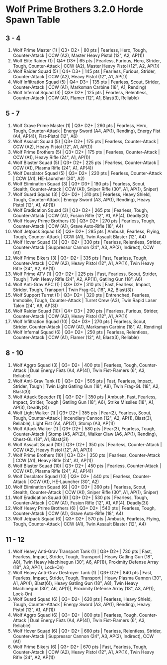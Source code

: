 # Wolf Prime Brothers 3.2.0 Horde Spawn Table

## 3 - 4

1. Wolf Prime Master (1) | Q3+ D2+ | 80 pts | Fearless, Hero, Tough, Counter-Attack | CCW (A2), Master Heavy Pistol (12", A2, AP(1))
1. Wolf Elite Raider (1) | Q4+ D3+ | 65 pts | Fearless, Furious, Hero, Strider, Tough, Counter-Attack | CCW (A2), Master Heavy Pistol (12", A2, AP(1))
1. Wolf Raider Squad (5) | Q4+ D3+ | 145 pts | Fearless, Furious, Strider, Counter-Attack | CCW (A2), Heavy Pistol (12", A1, AP(1))
1. Wolf Infiltration Squad (5) | Q4+ D3+ | 135 pts | Fearless, Scout, Strider, Counter-Attack | CCW (A1), Marksman Carbine (18", A1, Rending)
1. Wolf Infernal Squad (3) | Q3+ D2+ | 125 pts | Fearless, Relentless, Counter-Attack | CCW (A1), Flamer (12", A1, Blast(3), Reliable)

## 5 - 7

1. Wolf Grave Prime Master (1) | Q3+ D2+ | 260 pts | Fearless, Hero, Tough, Counter-Attack | Energy Sword (A4, AP(1), Rending), Energy Fist (A4, AP(4)), Fist-Pistol (12", A6)
1. Wolf Assault Squad (5) | Q3+ D2+ | 175 pts | Fearless, Counter-Attack | CCW (A2), Heavy Pistol (12", A1, AP(1))
1. Wolf Prime Brothers (5) | Q3+ D2+ | 175 pts | Fearless, Counter-Attack | CCW (A1), Heavy Rifle (24", A1, AP(1))
1. Wolf Blaster Squad (5) | Q3+ D2+ | 225 pts | Fearless, Counter-Attack | CCW (A1), Plasma Rifle (24", A1, AP(4))
1. Wolf Desolator Squad (5) | Q3+ D2+ | 220 pts | Fearless, Counter-Attack | CCW (A1), HE-Launcher (30", A2)
1. Wolf Elimination Squad (3) | Q3+ D3+ | 180 pts | Fearless, Scout, Stealth, Counter-Attack | CCW (A1), Sniper Rifle (30", A1, AP(1), Sniper)
1. Wolf Guard Squad (3) | Q3+ D2+ | 310 pts | Fearless, Heavy Shield, Tough, Counter-Attack | Energy Sword (A3, AP(1), Rending), Heavy Pistol (12", A1, AP(1))
1. Wolf Eradication Squad (3) | Q3+ D2+ | 265 pts | Fearless, Tough, Counter-Attack | CCW (A1), Fusion Rifle (12", A1, AP(4), Deadly(3))
1. Wolf Heavy Prime Brothers (3) | Q3+ D2+ | 270 pts | Fearless, Tough, Counter-Attack | CCW (A1), Grave Auto-Rifle (18", A4)
1. Wolf Jetpack Squad (3) | Q3+ D2+ | 285 pts | Ambush, Fearless, Flying, Tough, Counter-Attack | CCW (A1), Twin Assault Blaster (12", A4)
1. Wolf Hover Squad (3) | Q3+ D2+ | 330 pts | Fearless, Relentless, Strider, Counter-Attack | Suppressor Cannon (24", A3, AP(2), Indirect), CCW (A1)
1. Wolf Prime Bikers (3) | Q3+ D2+ | 335 pts | Fast, Fearless, Tough, Counter-Attack | CCW (A2), Heavy Pistol (12", A1, AP(1)), Twin Heavy Rifle (24", A2, AP(1))
1. Wolf Prime ATV (1) | Q3+ D2+ | 225 pts | Fast, Fearless, Scout, Strider, Tough | Twin Heavy Rifle (24", A2, AP(1)), Gatling Gun (18", A6)
1. Wolf Anti-Grav APC (1) | Q3+ D2+ | 310 pts | Fast, Fearless, Impact, Strider, Tough, Transport | Twin Frag-GL (18", A2, Blast(3))
1. Wolf Support Turret (1) | Q3+ D2+ | 320 pts | Entrenched, Fearless, Immobile, Tough, Counter-Attack | Turret Crew (A3), Twin Rapid Laser Talon (24", A9, AP(3))
1. Wolf Raider Squad (10) | Q4+ D3+ | 290 pts | Fearless, Furious, Strider, Counter-Attack | CCW (A2), Heavy Pistol (12", A1, AP(1))
1. Wolf Infiltration Squad (10) | Q4+ D3+ | 270 pts | Fearless, Scout, Strider, Counter-Attack | CCW (A1), Marksman Carbine (18", A1, Rending)
1. Wolf Infernal Squad (6) | Q3+ D2+ | 250 pts | Fearless, Relentless, Counter-Attack | CCW (A1), Flamer (12", A1, Blast(3), Reliable)

## 8 - 10

1. Wolf Aggro Squad (3) | Q3+ D2+ | 400 pts | Fearless, Tough, Counter-Attack | Dual Energy Fists (A4, AP(4)), Twin Fist-Flamers (6", A3, Reliable)
1. Wolf Anti-Grav Tank (1) | Q3+ D2+ | 505 pts | Fast, Fearless, Impact, Strider, Tough | Twin Light Gatling Gun (18", A8), Twin Frag-GL (18", A2, Blast(3))
1. Wolf Attack Speeder (1) | Q3+ D2+ | 350 pts | Ambush, Fast, Fearless, Impact, Strider, Tough | Gatling Gun (18", A6), Strike Missiles (18", A1, AP(3), Deadly(3))
1. Wolf Light Walker (1) | Q3+ D2+ | 355 pts | Fear(2), Fearless, Scout, Tough, Counter-Attack | Incendiary Cannon (12", A2, AP(1), Blast(3), Reliable), Light Fist (A4, AP(2)), Stomp (A3, AP(1))
1. Wolf Attack Walker (1) | Q3+ D2+ | 580 pts | Fear(3), Fearless, Tough, Counter-Attack | Stomp (A5, AP(2)), Walker Claw (A6, AP(1), Rending), Chest-GL (18", A1, Blast(3))
1. Wolf Assault Squad (10) | Q3+ D2+ | 350 pts | Fearless, Counter-Attack | CCW (A2), Heavy Pistol (12", A1, AP(1))
1. Wolf Prime Brothers (10) | Q3+ D2+ | 350 pts | Fearless, Counter-Attack | CCW (A1), Heavy Rifle (24", A1, AP(1))
1. Wolf Blaster Squad (10) | Q3+ D2+ | 450 pts | Fearless, Counter-Attack | CCW (A1), Plasma Rifle (24", A1, AP(4))
1. Wolf Desolator Squad (10) | Q3+ D2+ | 440 pts | Fearless, Counter-Attack | CCW (A1), HE-Launcher (30", A2)
1. Wolf Elimination Squad (6) | Q3+ D3+ | 360 pts | Fearless, Scout, Stealth, Counter-Attack | CCW (A1), Sniper Rifle (30", A1, AP(1), Sniper)
1. Wolf Eradication Squad (6) | Q3+ D2+ | 530 pts | Fearless, Tough, Counter-Attack | CCW (A1), Fusion Rifle (12", A1, AP(4), Deadly(3))
1. Wolf Heavy Prime Brothers (6) | Q3+ D2+ | 540 pts | Fearless, Tough, Counter-Attack | CCW (A1), Grave Auto-Rifle (18", A4)
1. Wolf Jetpack Squad (6) | Q3+ D2+ | 570 pts | Ambush, Fearless, Flying, Tough, Counter-Attack | CCW (A1), Twin Assault Blaster (12", A4)

## 11 - 12

1. Wolf Heavy Anti-Grav Transport Tank (1) | Q3+ D2+ | 730 pts | Fast, Fearless, Impact, Strider, Tough, Transport | Heavy Gatling Gun (18", A8), Twin Heavy Machinegun (30", A6, AP(1)), Proximity Defense Array (18", A3, AP(1), Lock-On)
1. Wolf Heavy Anti-Grav Destroyer Tank (1) | Q3+ D2+ | 840 pts | Fast, Fearless, Impact, Strider, Tough, Transport | Heavy Plasma Cannon (30", A1, AP(4), Blast(6)), Heavy Gatling Gun (18", A8), Twin Heavy Machinegun (30", A6, AP(1)), Proximity Defense Array (18", A3, AP(1), Lock-On)
1. Wolf Guard Squad (6) | Q3+ D2+ | 620 pts | Fearless, Heavy Shield, Tough, Counter-Attack | Energy Sword (A3, AP(1), Rending), Heavy Pistol (12", A1, AP(1))
1. Wolf Aggro Squad (6) | Q3+ D2+ | 800 pts | Fearless, Tough, Counter-Attack | Dual Energy Fists (A4, AP(4)), Twin Fist-Flamers (6", A3, Reliable)
1. Wolf Hover Squad (6) | Q3+ D2+ | 660 pts | Fearless, Relentless, Strider, Counter-Attack | Suppressor Cannon (24", A3, AP(2), Indirect), CCW (A1)
1. Wolf Prime Bikers (6) | Q3+ D2+ | 670 pts | Fast, Fearless, Tough, Counter-Attack | CCW (A2), Heavy Pistol (12", A1, AP(1)), Twin Heavy Rifle (24", A2, AP(1))